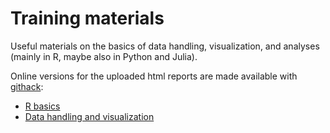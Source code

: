 # Training materials

Useful materials on the basics of data handling, visualization, and analyses (mainly in R, maybe also in Python and Julia).

Online versions for the uploaded html reports are made available with [githack](https://raw.githack.com/):

* [R basics](https://raw.githack.com/UKDermis/Training_materials/main/R/R_tutorials_V1.html)
* [Data handling and visualization](https://raw.githack.com/UKDermis/Training_materials/main/R/datavis_s3_reports.html)

